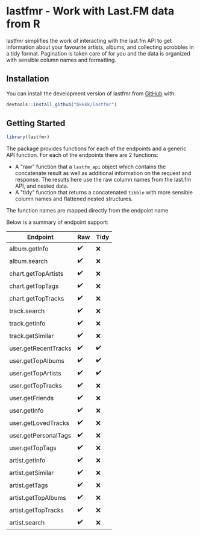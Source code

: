 
# lastfmr - Work with Last.FM data from R

<!-- badges: start -->
<!-- badges: end -->

lastfmr simplifies the work of interacting with the last.fm API to get information about your favourite artists, albums, and collecting scrobbles in a tidy format. Pagination is taken care of for you and the data is organized with sensible column names and formatting.

## Installation

You can install the development version of lastfmr from [GitHub](https://github.com/) with:

``` r
devtools::install_github("bkkkk/lastfmr")
```

## Getting Started

``` r
library(lastfmr)
```

The package provides functions for each of the endpoints and a generic API function. For each of the endpoints there are 2 functions:

* A "raw" function that a `lastfm_api` object which contains the concatenate result as well as additional information on the request and response. The results here use the raw column names from the last.fm API, and nested data.
* A "tidy" function that returns a concatenated `tibble` with more sensible column names and flattened nested structures.

The function names are mapped directly from the endpoint name

Below is a summary of endpoint support:

| Endpoint             | Raw                | Tidy               | 
|----------------------|--------------------|--------------------|
| album.getInfo        | :heavy_check_mark: | :x:                |
| album.search         | :heavy_check_mark: | :x:                |
| chart.getTopArtists  | :heavy_check_mark: | :x:                |
| chart.getTopTags     | :heavy_check_mark: | :x:                |
| chart.getTopTracks   | :heavy_check_mark: | :x:                |
| track.search         | :heavy_check_mark: | :x:                |
| track.getInfo        | :heavy_check_mark: | :x:                |
| track.getSimilar     | :heavy_check_mark: | :x:                |
| user.getRecentTracks | :heavy_check_mark: | :heavy_check_mark: |
| user.getTopAlbums    | :heavy_check_mark: | :heavy_check_mark: |
| user.getTopArtists   | :heavy_check_mark: | :heavy_check_mark: |
| user.getTopTracks    | :heavy_check_mark: | :x:                |
| user.getFriends      | :heavy_check_mark: | :x:                |
| user.getInfo         | :heavy_check_mark: | :x:                |
| user.getLovedTracks  | :heavy_check_mark: | :x:                |
| user.getPersonalTags | :heavy_check_mark: | :x:                |
| user.getTopTags      | :heavy_check_mark: | :x:                |
| artist.getInfo       | :heavy_check_mark: | :x:                |
| artist.getSimilar    | :heavy_check_mark: | :x:                |
| artist.getTags       | :heavy_check_mark: | :x:                |
| artist.getTopAlbums  | :heavy_check_mark: | :x:                |
| artist.getTopTracks  | :heavy_check_mark: | :x:                |
| artist.search        | :heavy_check_mark: | :x:                |
